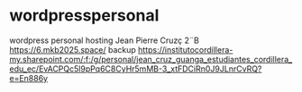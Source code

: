# wordpresspersonal
wordpress personal hosting
Jean Pierre Cruzç
2¨B
https://6.mkb2025.space/
backup https://institutocordillera-my.sharepoint.com/:f:/g/personal/jean_cruz_guanga_estudiantes_cordillera_edu_ec/EvACPQc5l9pPq6C8CyHr5mMB-3_xtFDCiRn0J9JLnrCvRQ?e=En886y

